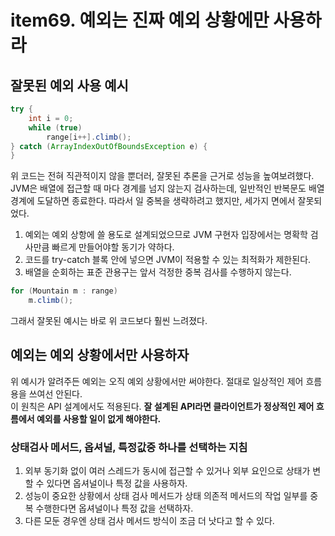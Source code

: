 # item69. 예외는 진짜 예외 상황에만 사용하라
## 잘못된 예외 사용 예시
``` java
try {
    int i = 0;
    while (true)
        range[i++].climb();
} catch (ArrayIndexOutOfBoundsException e) {
}
```
위 코드는 전혀 직관적이지 않을 뿐더러, 잘못된 추론을 근거로 성능을 높여보려했다. 
JVM은 배열에 접근할 때 마다 경계를 넘지 않는지 검사하는데, 일반적인 반복문도 배열 경계에 도달하면 종료한다. 
따라서 일 중복을 생략하려고 했지만, 세가지 면에서 잘못되었다.
1. 예외는 예외 상항에 쓸 용도로 설계되었으므로 JVM 구현자 입장에서는 명확학 검사만큼 빠르게 만들어야할 동기가 약하다.
2. 코드를 try-catch 블록 안에 넣으면 JVM이 적용할 수 있는 최적화가 제한된다.
3. 배열을 순회하는 표준 관용구는 앞서 걱정한 중복 검사를 수행하지 않는다.

``` java
for (Mountain m : range) 
    m.climb();
```
 그래서 잘못된 예시는 바로 위 코드보다 훨씬 느려졌다.
 
## 예외는 예외 상황에서만 사용하자
위 예시가 알려주든 예외는 오직 예외 상황에서만 써야한다. 절대로 일상적인 제어 흐름용을 쓰여선 안된다.  
이 원칙은 API 설계에서도 적용된다. **잘 설계된 API라면 클라이언트가 정상적인 제어 흐름에서 예외를 사용할 일이 없게 해야한다.**

### 상태검사 메서드, 옵셔널, 특정값중 하나를 선택하는 지침
1. 외부 동기화 없이 여러 스레드가 동시에 접근할 수 있거나 외부 요인으로 상태가 변할 수 있다면 옵셔널이나 특정 값을 사용하자.
2. 성능이 중요한 상황에서 상태 검사 메서드가 상태 의존적 메서드의 작업 일부를 중복 수행한다면 옵셔널이나 특정 값을 선택하자.
3. 다른 모둔 경우엔 상태 검사 메서드 방식이 조금 더 낫다고 할 수 있다. 